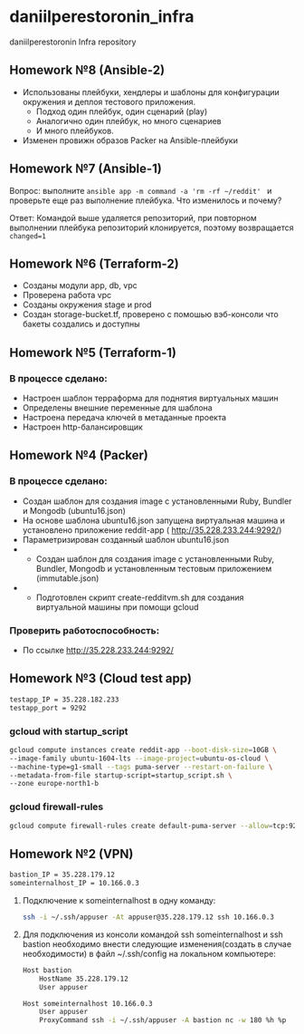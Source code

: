 # daniilperestoronin_infra

daniilperestoronin Infra repository

## Homework №8 (Ansible-2)

- Использованы плейбуки, хендлеры и шаблоны для конфигурации
окружения и деплоя тестового приложения. 
    - Подход один плейбук, один сценарий (play)
    - Аналогично один плейбук, но много сценариев
    - И много плейбуков.
- Изменен провижн образов Packer на Ansible-плейбуки

## Homework №7 (Ansible-1)

Вопрос: выполните ```ansible app -m command -a 'rm -rf ~/reddit' ``` и проверьте еще раз выполнение плейбука. Что изменилось и почему? 

Ответ: Командой выше удаляется репозиторий, при повторном выполнении плейбука репозиторий клонируется,
поэтому возвращается ```changed=1```

## Homework №6 (Terraform-2)

- Созданы модули app, db, vpc
- Проверена работа vpc
- Созданы окружения stage и prod
- Создан storage-bucket.tf, проверено с помошью вэб-консоли что бакеты создались и доступны

## Homework №5 (Terraform-1)

### В процессе сделано:

- Настроен шаблон терраформа для поднятия виртуальных машин
- Определены внешние переменные для шаблона
- Настроена передача ключей в метаданные проекта
- Настроен http-балансировщик

## Homework №4 (Packer)

### В процессе сделано:
 - Создан шаблон для создания image с установленными Ruby, Bundler и Mongodb (ubuntu16.json)
 - На основе шаблона ubuntu16.json запущена виртуальная машина и установлено приложение reddit-app ( http://35.228.233.244:9292/)
 - Параметризирован созданный шаблон ubuntu16.json
 - * Создан шаблон для создания image с установленными Ruby, Bundler, Mongodb и установленным тестовым приложением (immutable.json)
 - * Подготовлен скрипт create-redditvm.sh для создания виртуальной машины при помощи gcloud

### Проверить работоспособность:
 - По ссылке http://35.228.233.244:9292/

## Homework №3 (Cloud test app)

```bash
testapp_IP = 35.228.182.233
testapp_port = 9292
```

### gcloud with startup_script
```bash
gcloud compute instances create reddit-app --boot-disk-size=10GB \
--image-family ubuntu-1604-lts --image-project=ubuntu-os-cloud \
--machine-type=g1-small --tags puma-server --restart-on-failure \
--metadata-from-file startup-script=startup_script.sh \ 
--zone europe-north1-b
```

### gcloud firewall-rules
```bash
gcloud compute firewall-rules create default-puma-server --allow=tcp:9292 --target-tags puma-server
```

## Homework №2 (VPN)

```bash
bastion_IP = 35.228.179.12
someinternalhost_IP = 10.166.0.3
```

1. Подключение к someinternalhost в одну команду: 
    ````bash
    ssh -i ~/.ssh/appuser -At appuser@35.228.179.12 ssh 10.166.0.3
    ````
2. Для подключения из консоли командой ssh someinternalhost и ssh bastion
необходимо внести следующие изменения(создать в случае необходимости) в файл ~/.ssh/config на локальном компьютере:
    ```bash
    Host bastion
        HostName 35.228.179.12
        User appuser
    
    Host someinternalhost 10.166.0.3
        User appuser
        ProxyCommand ssh -i ~/.ssh/appuser -A bastion nc -w 180 %h %p
    ```
